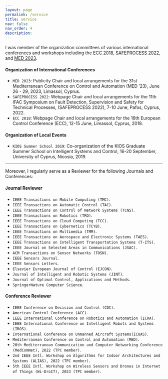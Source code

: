```yaml
---
layout: page
permalink: /service
title: service
nav: false
nav_order: 4
description:
---
```


I was member of the organization committees of various international conferences and workshops including the [ECC 2018](https://ieeexplore.ieee.org/xpl/conhome/8496738/proceeding), [SAFEPROCESS 2022](https://www.sciencedirect.com/journal/ifac-papersonline/vol/55/issue/6), and [MED 2023](https://ieeexplore.ieee.org/xpl/conhome/10185661/proceeding). 


<h4>Organization of International Conferences</h4>

- `MED 2023`: Publicity Chair and local arrangements for the 31st Mediterranean Conference on Control and Automation (MED ’23), June 26 - 29, 2023, Limassol, Cyprus.
- `SAFEPROCESS 2022`: Webpage Chair and local arrangements for the 11th IFAC Symposium on Fault Detection, Supervision and Safety for Technical Processes, (SAFEPROCESS 2022), 7-10 June, Pafos, Cyprus, 2022.
- `ECC 2018`: Webpage Chair and local arrangements for the 16th European Control Conference (ECC), 12-15 June, Limassol, Cyprus, 2018.


<h4>Organization of Local Events</h4>

- `KIOS Summer School 2019`: Co-organization of the KIOS Graduate Summer School on Intelligent Systems and Control, 16-20 September, University of Cyprus, Nicosia, 2019.

<hr>

Moreover, I regularly serve as a Reviewer for the following Journals and Conferences:

<h4>Journal Reviewer</h4>

- `IEEE Transactions on Mobile Computing (TMC)`.
- `IEEE Transactions on Automatic Control (TAC)`.
- `IEEE Transactions on Control of Network Systems (TCNS)`.
- `IEEE Transactions on Robotics (TRO)`.
- `IEEE Transactions on Cloud Computing (TCC)`.
- `IEEE Transactions on Cybernetics (TCYB)`.
- `IEEE Transactions on Multimedia (TMM)`.
- `IEEE Transactions on Aerospace and Electronic Systems (TAES)`.
- `IEEE Transactions on Intelligent Transportation Systems (T-ITS)`. 
- `IEEE Journal on Selected Areas in Communications (JSAC)`.
- `ACM Transactions on Sensor Networks (TOSN)`.
- `IEEE Sensors Journal`.
- `IEEE Sensors Letters`.
- `Elsevier European Journal of Control (EJCON)`.
- `Journal of Intelligent and Robotic Systems (JINT)`.
- `Journal of Optimal Control, Applications and Methods`.
- `SpringerNature Computer Science`.



<h4>Conference Reviewer</h4>

- `IEEE Conference on Decision and Control (CDC)`.
- `American Control Conference (ACC)`.
- `IEEE International Conference on Robotics and Automation (ICRA)`.
- `IEEE International Conference on Intelligent Robots and Systems (IROS)`.
- `International Conference on Unmanned Aircraft Systems(ICUAS)`.
- `Mediterranean Conference on Control and Automation (MED)`.
- `20th Mediterranean Communication and Computer Networking Conference (MedComNet), 2022 (TPC member)`.
- `2nd IEEE Intl. Workshop on Algorithms for Indoor Architectures and Systems (ALIAS), 2022 (TPC member)`.
- `5th IEEE Intl. Workshop on Wireless Sensors and Drones in Internet of Things (Wi-DroIT), 2023 (TPC member)`.








